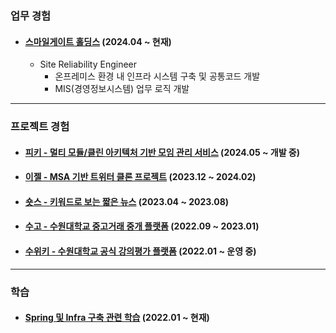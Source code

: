 ### 업무 경험

- #### [스마일게이트 홀딩스](https://www.smilegate.com/ko) (2024.04 ~ 현재)
  - Site Reliability Engineer
    - 온프레미스 환경 내 인프라 시스템 구축 및 공통코드 개발
    - MIS(경영정보시스템) 업무 로직 개발

---

### 프로젝트 경험

- #### [피키 - 멀티 모듈/클린 아키텍처 기반 모임 관리 서비스](https://github.com/mash-up-kr/piikii_Spring) (2024.05 ~ 개발 중)

- #### [이젤 - MSA 기반 트위터 클론 프로젝트](https://github.com/sgdevcamp2023/palette) (2023.12 ~ 2024.02)

- #### [숏스 - 키워드로 보는 짧은 뉴스](https://github.com/mash-up-kr/SeeYouAgain_Spring) (2023.04 ~ 2023.08)

- #### [수고 - 수원대학교 중고거래 중개 플랫폼](https://github.com/USW-SuGo) (2022.09 ~ 2023.01)

- #### [수위키 - 수원대학교 공식 강의평가 플랫폼](https://github.com/uswLectureEvaluation/SUWIKI-Spring) (2022.01 ~ 운영 중)

---

### 학습

- #### [Spring 및 Infra 구축 관련 학습](https://k-diger.github.io/) (2022.01 ~ 현재)

